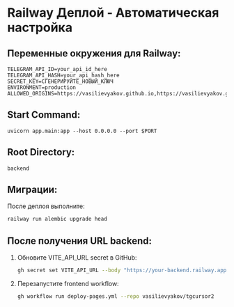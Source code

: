 # Railway Деплой - Автоматическая настройка

## Переменные окружения для Railway:

```
TELEGRAM_API_ID=your_api_id_here
TELEGRAM_API_HASH=your_api_hash_here
SECRET_KEY=СГЕНЕРИРУЙТЕ_НОВЫЙ_КЛЮЧ
ENVIRONMENT=production
ALLOWED_ORIGINS=https://vasilievyakov.github.io,https://vasilievyakov.github.io/tgcursor2
```

## Start Command:
```
uvicorn app.main:app --host 0.0.0.0 --port $PORT
```

## Root Directory:
```
backend
```

## Миграции:
После деплоя выполните:
```bash
railway run alembic upgrade head
```

## После получения URL backend:
1. Обновите VITE_API_URL secret в GitHub:
   ```bash
   gh secret set VITE_API_URL --body "https://your-backend.railway.app" --repo vasilievyakov/tgcursor2
   ```

2. Перезапустите frontend workflow:
   ```bash
   gh workflow run deploy-pages.yml --repo vasilievyakov/tgcursor2
   ```


